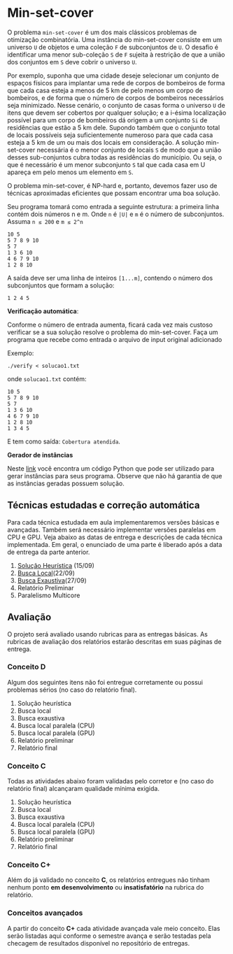# Min-set-cover

O problema `min-set-cover` é um dos mais clássicos problemas de otimização combinatória. Uma instância do min-set-cover consiste em um universo `U` de objetos e uma coleção `F` de subconjuntos de `U`. O desafio é identificar uma menor sub-coleção `S` de `F` sujeita à restrição de que a união dos conjuntos em `S` deve cobrir o universo `U`. 

Por exemplo, suponha que uma cidade deseje selecionar um conjunto de espaços físicos para implantar uma rede de corpos de bombeiros de forma que cada casa esteja a menos de 5 km de pelo menos um corpo de bombeiros, e de forma que o número de corpos de bombeiros necessários seja minimizado. Nesse cenário, o conjunto de casas forma o universo `U` de itens que devem ser cobertos por qualquer solução; e a i-ésima localização possível para um corpo de bombeiros dá origem a um conjunto `Si` de residências que estão a 5 km dele. Supondo também que o conjunto total de locais possíveis seja suficientemente numeroso para que cada casa esteja a 5 km de um ou mais dos locais em consideração. A solução min-set-cover necessária é o menor conjunto de locais `S` de modo que a união desses sub-conjuntos cubra todas as residências do município. Ou seja, o que é necessário é um menor subconjunto `S` tal que cada casa em U apareça em pelo menos um elemento em `S`.

O problema min-set-cover, é NP-hard e, portanto, devemos fazer uso de técnicas aproximadas eficientes que possam encontrar uma boa solução.

Seu programa tomará como entrada a seguinte estrutura: a primeira linha contém dois números n e m. Onde `n` é `|U|` e `m` é o número de subconjuntos. Assuma `n ≤ 200` e `m ≤ 2^n`

```
10 5
5 7 8 9 10
5 7
1 3 6 10
4 6 7 9 10
1 2 8 10
```

A saída deve ser uma linha de inteiros `[1...m]`, contendo o número dos subconjuntos que formam a solução:

```
1 2 4 5
```

**Verificação automática**:

Conforme o número de entrada aumenta, ficará cada vez mais custoso verificar se a sua solução resolve o problema do min-set-cover. Faça um programa que recebe como entrada o arquivo de input original adicionado 

Exemplo:

```
./verify < solucao1.txt
```

onde `solucao1.txt` contém:

```
10 5
5 7 8 9 10
5 7
1 3 6 10
4 6 7 9 10
1 2 8 10
1 3 4 5
```

E tem como saída: `Cobertura atendida`.
<!-- 
Dados `M` objetos com valor `V[i], i=1..M` e `N` pessoas, desejamos dividir estes objetos de maneira mais igualitária possível. Como não é possível "quebrar" objetos, naturalmente alguns ficarão com objetos de maior valor que os outros. Nosso objetivo neste projeto é definir qual seria o *menor valor que uma pessoa deveria aceitar nesta partição*.

Para fazer isso vamos usar o seguinte procedimento: uma pessoa será responsável por fazer a partição dos objetos em `N` partes. Porém, ela deverá permitir que **todas as outras `N-1` pessoas escolham primeiro qual parte elas desejam**. Ou seja, a pessoa que fez a partição naturalmente ficará com a parte de menor valor. Portanto nosso objetivo será **maximizar** o valor da parte de **menor** valor. Chamaremos este valor de *MMS* e a atribuição que o gera de *parte 1-de-n*.

Vejamos um exemplo: separaremos 6 objetos para 3 pessoas. Os valores dos objetos são `{20, 11, 9, 13, 14, 37}`. Uma possível partição seria

```
{37}
{20, 11}
{14, 13, 9}
```

Com esta partição, o menor valor seria o do segundo grupo (31). Note que várias divisões são possíveis:

```
{37}
{20, 14}
{13, 11, 9}
```

Nesta outra partição o menor valor é o do terceiro grupo (33). Portanto, entre essas duas divisões a segunda é melhor, já que a pessoa que dividiu ganharia um valor maior.

Usaremos este problema na disciplina por uma razão bem simples: encontrar o *MMS* é uma tarefa *NP-difícil*. Ou seja, o melhor que podemos fazer neste caso para garantir a melhor solução é, no pior caso, testar todas as alocações possíveis. Claramente isso é lento, então é uma bom exemplo de aplicação de SuperComputação! -->
**Gerador de instâncias**

Neste [link](https://colab.research.google.com/drive/16MSMeqDoZF3zBFIQw_Yt7Y601v6MpxaW?usp=sharing) você encontra um código Python que pode ser utilizado para gerar instâncias para seus programa. Observe que não há garantia de que as instâncias geradas possuem solução.



## Técnicas estudadas e correção automática

Para cada técnica estudada em aula implementaremos versões básicas e avançadas. Também será necessário implementar versões paralelas em CPU e GPU. Veja abaixo as datas de entrega e descrições de cada técnica implementada. Em geral, o enunciado de uma parte é liberado após a data de entrega da parte anterior.

1. [Solução Heurística](heuristico) (15/09)
2. [Busca Local](busca-local)(22/09)
3. [Busca Exaustiva](busca-exaustiva)(27/09)
4. Relatório Preliminar
5. Paralelismo Multicore

<!-- 1. [Solução Heurística](heuristico) (23/03)
2. [Busca local](busca-local) (09/04)
3. [Busca exaustiva](busca-exaustiva) (16/04)
4. [Relatório preliminar](relatorio-1) (30/04)
5. [Paralelismo MultiCore](paralelismo-multicore) (21/05) -->
<!-- 
Cada parte de implementação será conferida usando um script de correção checagem de resultados disponível no repositório de entregas do projeto, juntamente com instruções de uso. Registre seu usuário do github até **15/03** para ser convidado para seu repositório de entregas.

<iframe width="640px" height= "480px" src= "https://forms.office.com/Pages/ResponsePage.aspx?id=wKZwY5B7CUe9blnCjt6DO36bxJ3XetxChDUDKdweTOJURUNKWkFLSklHNk1RWlVBTUNHWEszVExOViQlQCN0PWcu&embed=true" frameborder= "0" marginwidth= "0" marginheight= "0" style= "border: none; max-width:100%; max-height:100vh" allowfullscreen webkitallowfullscreen mozallowfullscreen msallowfullscreen> </iframe>

### Instruções de correção

O corretor automático depende do pacote `grading-tools`, que deverá ser instalado como abaixo.

```shell
$> python3.8 -m pip install --user git+https://github.com/igordsm/grading-tools
```

??? tip "Python 3.8 no Ubuntu"
    Se seu `python3` é uma versão inferior ao 3.8, você pode instalá-lo com os pacotes abaixo:

    ```
    python3.8 python3.8-dev
    ```

    A partir daí poderá seguir normalmente as instruções desta página.

Com isso configurado, é só compilar seu programa e rodar `python3.8 corretor.py executavel`. Para baixar os novos exercícios é só rodar `git pull`. Os exercícios serão entregues criando um commit com sua resposta e dando `git push`.


!!! warning
    Fique atento a atualizações no seu repositório de projeto. Atualizações no corretor serão feitas ao longo do semestre, assim como serão disponibilizados novos arquivos de entrada/saída para cada parte a ser implementada. -->

## Avaliação

O projeto será avaliado usando rubricas para as entregas básicas. As rubricas de avaliação dos relatórios estarão descritas em suas páginas de entrega.

### Conceito D

Algum dos seguintes itens não foi entregue corretamente ou possui problemas sérios (no caso do relatório final).

1. Solução heurística
2. Busca local
3. Busca exaustiva
4. Busca local paralela (CPU)
5. Busca local paralela (GPU)
6. Relatório preliminar
7. Relatório final


### Conceito C

Todas as atividades abaixo foram validadas pelo corretor e (no caso do relatório final) alcançaram qualidade mínima exigida.

1. Solução heurística
2. Busca local
3. Busca exaustiva
4. Busca local paralela (CPU)
5. Busca local paralela (GPU)
6. Relatório preliminar
7. Relatório final

### Conceito C+

Além do já validado no conceito **C**, os relatórios entregues não tinham nenhum ponto **em desenvolvimento** ou **insatisfatório** na rubrica do relatório.

### Conceitos avançados

A partir do  conceito **C+** cada atividade avançada vale meio conceito. Elas serão listadas aqui conforme o semestre avança e serão testadas pela checagem de resultados disponível no repositório de entregas.
